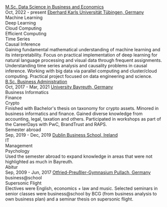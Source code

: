 <div>
    <div class="relative pl-8 sm:pl-52 py-6 group" data-aos="fade-up">
        <a href="https://uni-tuebingen.de/en/study/finding-a-course/degree-programs-available/detail/course/data-science-in-business-and-economics-master/" target="_blank" class="educ_title">M.Sc. Data Science in Business and Economics</a>
        <div class="flex flex-col sm:flex-row items-start mb-1 group-last:before:hidden before:absolute before:left-2 sm:before:left-0 before:h-full before:px-px before:bg-slate-300 sm:before:ml-[11.5rem] before:self-start before:-translate-x-1/2 before:translate-y-3 after:absolute after:left-2 sm:after:left-0 after:w-4 after:h-4 after:bg-purple-700 after:border-4 after:box-content after:border-slate-50 after:rounded-full sm:after:ml-[11.5rem] after:-translate-x-1/2 after:translate-y-0.5">
            <time class="educ_time">Oct, 2022 - present</time>
            <a href="https://uni-tuebingen.de/en/" target="_blank" class="educ_desc italic">Eberhard Karls Universität Tübingen, Germany</a>
        </div>
        <div class="flex flex-wrap">
          <div class="educ_skills">Machine Learning</div>
          <div class="educ_skills">Deep Learning</div>
          <div class="educ_skills">Cloud Computing</div>
          <div class="educ_skills">Efficient Computing</div>
          <div class="educ_skills">Time Series</div>
          <div class="educ_skills">Causal Inference</div>
        </div>
        <div class="educ_desc mt-2">Gaining fundamental mathematical understanding of machine learning and its interpretability. Focus on practical implementation of deep learning for natural language processing and visual data through frequent assignments. Understanding time series analysis and causality problems in causal inference. Working with big data via parallel computing and cluster/cloud computing. Practical project focused on data engineering and science.</div>
    </div>
    <div class="relative pl-8 sm:pl-52 py-6 group" data-aos="fade-up">
        <a href="https://www.uni-bayreuth.de/en/bachelor/business-administration" target="_blank" class="educ_title">B.Sc. Business Administration</a>
        <div class="flex flex-col sm:flex-row items-start mb-1 group-last:before:hidden before:absolute before:left-2 sm:before:left-0 before:h-full before:px-px before:bg-slate-300 sm:before:ml-[11.5rem] before:self-start before:-translate-x-1/2 before:translate-y-3 after:absolute after:left-2 sm:after:left-0 after:w-4 after:h-4 after:bg-purple-600 after:border-4 after:box-content after:border-slate-50 after:rounded-full sm:after:ml-[11.5rem] after:-translate-x-1/2 after:translate-y-0.5">
            <time class="educ_time">Oct, 2017 - Mar, 2021</time>
            <a href="https://www.uni-bayreuth.de/en" target="_blank" class="educ_desc italic">University Bayreuth, Germany</a>
        </div>
        <div class="flex flex-wrap">
          <div class="educ_skills">Business Informatics</div>
          <div class="educ_skills">Finance</div>
          <div class="educ_skills">Crypto</div>
        </div>
        <div class="educ_desc mt-2">Finished with Bachelor's thesis on taxonomy for crypto assets. Minored in business informatics and finance. Gained diverse knowledge from accounting, legal, taxation and others. Participated in workshops as part of the CareerDays with PwC, BrandTrust and RAPS.</div>
    </div>
    <div class="relative pl-8 sm:pl-52 py-6 group" data-aos="fade-up">
        <div class="educ_title">Semester abroad</div>
        <div class="flex flex-col sm:flex-row items-start mb-1 group-last:before:hidden before:absolute before:left-2 sm:before:left-0 before:h-full before:px-px before:bg-slate-300 sm:before:ml-[11.5rem] before:self-start before:-translate-x-1/2 before:translate-y-3 after:absolute after:left-2 sm:after:left-0 after:w-4 after:h-4 after:bg-purple-500 after:border-4 after:box-content after:border-slate-50 after:rounded-full sm:after:ml-[11.5rem] after:-translate-x-1/2 after:translate-y-0.5">
            <time class="educ_time">Sep, 2019 - Dec, 2019</time>
            <a href="https://www.dbs.ie" target="_blank" class="educ_desc italic">Dublin Business School, Ireland</a>
        </div>
        <div class="flex flex-wrap">
          <div class="educ_skills">IT</div>
          <div class="educ_skills">Management</div>
          <div class="educ_skills">Psychology</div>
        </div>
        <div class="educ_desc mt-2">Used the semester abroad to expand knowledge in areas that were not highlighted as much in Bayreuth.</div>
    </div>
    <div class="relative pl-8 sm:pl-52 py-6 group" data-aos="fade-up">
        <div class="educ_title">Abitur</div>
        <div class="flex flex-col sm:flex-row items-start mb-1 group-last:before:hidden before:absolute before:left-2 sm:before:left-0 before:h-full before:px-px before:bg-slate-300 sm:before:ml-[11.5rem] before:self-start before:-translate-x-1/2 before:translate-y-3 after:absolute after:left-2 sm:after:left-0 after:w-4 after:h-4 after:bg-purple-400 after:border-4 after:box-content after:border-slate-50 after:rounded-full sm:after:ml-[11.5rem] after:-translate-x-1/2 after:translate-y-0.5">
            <time class="educ_time">Sep, 2009 - Jun, 2017</time>
            <a href="https://www.opg-pullach.de" target="_blank" class="educ_desc italic">Otfried-Preußler-Gymnasium Pullach, Germany</a>
        </div>
        <div class="flex flex-wrap">
          <div class="educ_skills">business@school</div>
          <div class="educ_skills">Supersonic Flight</div>
        </div>
        <div class="educ_desc mt-2">Electives were English, economics + law and music. Selected seminars in senior classes were business@school by BCG (from business analysis to own business plan) and a seminar thesis on supersonic flight.</div>
    </div>
</div>